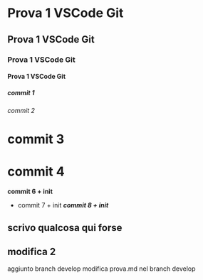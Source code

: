 # Prova 1 VSCode Git
## Prova 1 VSCode Git
### Prova 1 VSCode Git
#### Prova 1 VSCode Git
##### commit 1
###### commit 2
# commit 3
# commit 4
**commit 6 + init**
- commit 7 + init
***commit 8 + init***
## scrivo qualcosa qui forse
## modifica 2 
aggiunto branch develop
modifica prova.md nel branch develop
